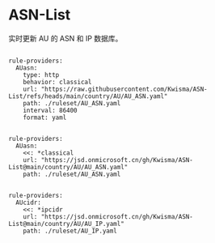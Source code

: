 
# ASN-List

实时更新 AU 的 ASN 和 IP 数据库。

<pre><code class="language-javascript">
rule-providers:
  AUasn:
    type: http
    behavior: classical
    url: "https://raw.githubusercontent.com/Kwisma/ASN-List/refs/heads/main/country/AU/AU_ASN.yaml"
    path: ./ruleset/AU_ASN.yaml
    interval: 86400
    format: yaml
</code></pre>

<pre><code class="language-javascript">
rule-providers:
  AUasn:
    <<: *classical
    url: "https://jsd.onmicrosoft.cn/gh/Kwisma/ASN-List@main/country/AU/AU_ASN.yaml"
    path: ./ruleset/AU_ASN.yaml
</code></pre>

<pre><code class="language-javascript">
rule-providers:
  AUcidr:
    <<: *ipcidr
    url: "https://jsd.onmicrosoft.cn/gh/Kwisma/ASN-List@main/country/AU/AU_IP.yaml"
    path: ./ruleset/AU_IP.yaml
</code></pre>